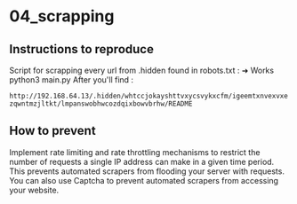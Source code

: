 # 04_scrapping

## Instructions to reproduce

Script for scrapping every url from .hidden found in robots.txt : ➜  Works python3 main.py
After you'll find :

`http://192.168.64.13/.hidden/whtccjokayshttvxycsvykxcfm/igeemtxnvexvxezqwntmzjltkt/lmpanswobhwcozdqixbowvbrhw/README`

## How to prevent

Implement rate limiting and rate throttling mechanisms to restrict the number of requests a single IP address can make in a given time period.
This prevents automated scrapers from flooding your server with requests.
You can also use Captcha to prevent automated scrapers from accessing your website.
